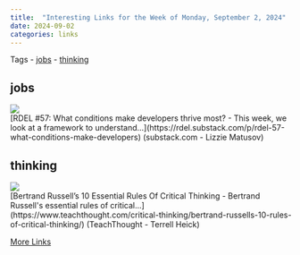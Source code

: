 ```yaml
---
title:  "Interesting Links for the Week of Monday, September 2, 2024"
date: 2024-09-02
categories: links
---
```


Tags  - [jobs](#jobs) - [thinking](#thinking)


## jobs
<div class="link-content"><img src='https://substackcdn.com/image/fetch/w_1200,h_600,c_fill,f_jpg,q_auto:good,fl_progressive:steep,g_auto/https%3A%2F%2Fsubstack-post-media.s3.amazonaws.com%2Fpublic%2Fimages%2F7a988972-0426-4d59-9ef4-c0ed17f69306_815x424.png' class="link-image"/>
<div class="link-text" markdown="1">
  [RDEL #57: What conditions make developers thrive most? - This week, we look at a framework to understand...](https://rdel.substack.com/p/rdel-57-what-conditions-make-developers) (substack.com - Lizzie Matusov)
</div>
</div>

## thinking
<div class="link-content"><img src='https://www.teachthought.com/wp-content/uploads/2016/09/IMG_3497.jpg' class="link-image"/>
<div class="link-text" markdown="1">
  [Bertrand Russell’s 10 Essential Rules Of Critical Thinking - Bertrand Russell's essential rules of critical...](https://www.teachthought.com/critical-thinking/bertrand-russells-10-rules-of-critical-thinking/) (TeachThought - Terrell Heick)
</div>
</div>

[More Links](/links)
